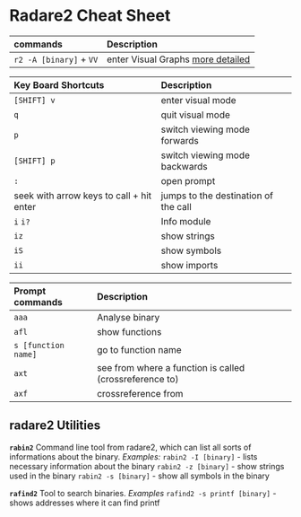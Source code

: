 # Radare2 Cheat Sheet

| commands                | Description                                                                                                               |
| :---------------------- | :------------------------------------------------------------------------------------------------------------------------ |
| `r2 -A [binary]` + `VV` | enter Visual Graphs [more detailed](https://monosource.gitbooks.io/radare2-explorations/content/intro/visual_graphs.html) |


| Key Board Shortcuts | Description       |
| :------------------ | :---------------- |
| `[SHIFT] v`         | enter visual mode |
| `q`                                         | quit visual mode
| `p`                                         | switch viewing mode forwards
| `[SHIFT] p`                                 | switch viewing mode backwards
| `:`                                         | open prompt
| seek with arrow keys to call + hit enter    | jumps to the destination of the call
| `i` `i?`                                    | Info module
| `iz`                                        | show strings
| `iS`                                        | show symbols
| `ii`                                        | show imports


| Prompt commands     | Description                                             |
| :------------------ | :------------------------------------------------------ |
| `aaa`               | Analyse binary                                          |
| `afl`               | show functions                                          |
| `s [function name]` | go to function name                                     |
| `axt`               | see from where a function is called (crossreference to) |
| `axf`               | crossreference from                                     |

## radare2 Utilities

**`rabin2`**
Command line tool from radare2, which can list all sorts of informations about the binary.
*Examples:*
`rabin2 -I [binary]` - lists necessary information about the binary
`rabin2 -z [binary]` - show strings used in the binary
`rabin2 -s [binary]` - show all symbols in the binary

**`rafind2`**
Tool to search binaries.
*Examples*
`rafind2 -s printf [binary]` - shows addresses where it can find printf

